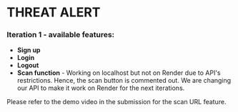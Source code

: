 # THREAT ALERT

### Iteration 1 - available features:
- **Sign up**
- **Login**
- **Logout**
- **Scan function** - Working on localhost but not on Render due to API's restrictions. Hence, the scan button is commented out. We are changing our API to make it work on Render for the next iterations.

Please refer to the demo video in the submission for the scan URL feature.
